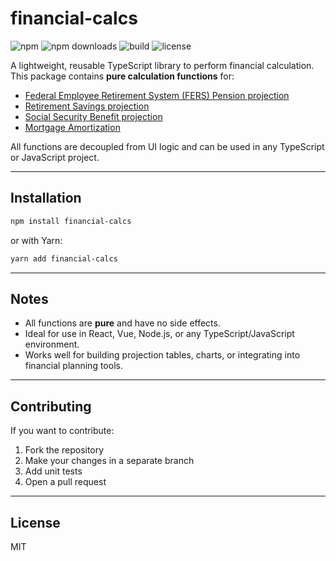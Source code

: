 # financial-calcs

![npm](https://img.shields.io/npm/v/financial-calcs)
![npm downloads](https://img.shields.io/npm/dm/financial-calcs)
![build](https://github.com/cloudful-io/financial-calcs/actions/workflows/publish.yml/badge.svg)
![license](https://img.shields.io/npm/l/financial-calcs)

A lightweight, reusable TypeScript library to perform financial calculation.  This package contains **pure calculation functions** for:

- [Federal Employee Retirement System (FERS) Pension projection](./src/pension/README.md)
- [Retirement Savings projection](./src/retirement/README.md)
- [Social Security Benefit projection](./src/socialSecurity/README.md)
- [Mortgage Amortization](./src/mortgage/README.md)

All functions are decoupled from UI logic and can be used in any TypeScript or JavaScript project.

---

## Installation

```bash
npm install financial-calcs
```

or with Yarn:

```bash
yarn add financial-calcs
```

---

## Notes

- All functions are **pure** and have no side effects.
- Ideal for use in React, Vue, Node.js, or any TypeScript/JavaScript environment.
- Works well for building projection tables, charts, or integrating into financial planning tools.

---

## Contributing

If you want to contribute:

1. Fork the repository
2. Make your changes in a separate branch
3. Add unit tests
4. Open a pull request

---

## License

MIT

